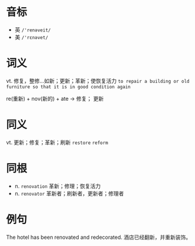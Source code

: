 # 音标

- 英 `/'renəveit/`
- 美 `/'rɛnəvet/`

# 词义

vt. 修复，整修…如新；更新；革新；使恢复活力
`to repair a building or old furniture so that it is in good condition again`



re(重新) + nov(新的) + ate → 修复； 更新

# 同义

vt. 更新；修复；革新；刷新
`restore` `reform`

# 同根

- n. `renovation` 革新；修理；恢复活力
- n. `renovator` 革新者；刷新者，更新者；修理者

# 例句

The hotel has been renovated and redecorated.
酒店已经翻新，并重新装饰。


